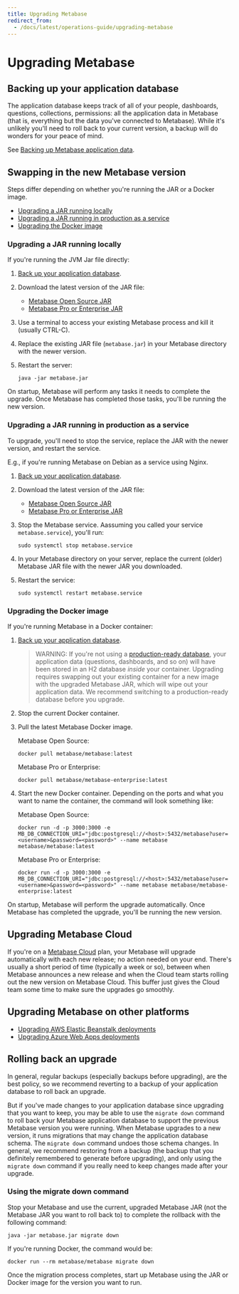 ```yaml
---
title: Upgrading Metabase
redirect_from:
  - /docs/latest/operations-guide/upgrading-metabase
---
```


# Upgrading Metabase

## Backing up your application database

The application database keeps track of all of your people, dashboards, questions, collections, permissions: all the application data in Metabase (that is, everything but the data you've connected to Metabase). While it's unlikely you'll need to roll back to your current version, a backup will do wonders for your peace of mind.

See [Backing up Metabase application data](backing-up-metabase-application-data.md).

## Swapping in the new Metabase version

Steps differ depending on whether you're running the JAR or a Docker image.

- [Upgrading a JAR running locally](#upgrading-a-jar-running-locally)
- [Upgrading a JAR running in production as a service](#upgrading-a-jar-running-in-production-as-a-service)
- [Upgrading the Docker image](#upgrading-the-docker-image)

### Upgrading a JAR running locally

If you're running the JVM Jar file directly:

1. [Back up your application database](backing-up-metabase-application-data.md).

2. Download the latest version of the JAR file:

   - [Metabase Open Source JAR](https://www.metabase.com/start/oss/jar)
   - [Metabase Pro or Enterprise JAR](https://downloads.metabase.com/enterprise/latest/metabase.jar)

3. Use a terminal to access your existing Metabase process and kill it (usually CTRL-C).

4. Replace the existing JAR file (`metabase.jar`) in your Metabase directory with the newer version.

5. Restart the server:

   ```
   java -jar metabase.jar
   ```

On startup, Metabase will perform any tasks it needs to complete the upgrade. Once Metabase has completed those tasks, you'll be running the new version.

### Upgrading a JAR running in production as a service

To upgrade, you'll need to stop the service, replace the JAR with the newer version, and restart the service.

E.g., if you're running Metabase on Debian as a service using Nginx.

1. [Back up your application database](backing-up-metabase-application-data.md).

2. Download the latest version of the JAR file:

   - [Metabase Open Source JAR](https://www.metabase.com/start/oss/jar)
   - [Metabase Pro or Enterprise JAR](https://downloads.metabase.com/enterprise/latest/metabase.jar)

3. Stop the Metabase service. Aassuming you called your service `metabase.service`), you'll run:

   ```
   sudo systemctl stop metabase.service
   ```

4. In your Metabase directory on your server, replace the current (older) Metabase JAR file with the newer JAR you downloaded.

5. Restart the service:

   ```
   sudo systemctl restart metabase.service
   ```

### Upgrading the Docker image

If you're running Metabase in a Docker container:

1. [Back up your application database](backing-up-metabase-application-data.md).

   > WARNING: If you're not using a [production-ready database](migrating-from-h2.md), your application data (questions, dashboards, and so on) will have been stored in an H2 database _inside_ your container. Upgrading requires swapping out your existing container for a new image with the upgraded Metabase JAR, which will wipe out your application data. We recommend switching to a production-ready database before you upgrade.

2. Stop the current Docker container.

3. Pull the latest Metabase Docker image.

   Metabase Open Source:

   ```
   docker pull metabase/metabase:latest
   ```

   Metabase Pro or Enterprise:

   ```
   docker pull metabase/metabase-enterprise:latest
   ```

4. Start the new Docker container. Depending on the ports and what you want to name the container, the command will look something like:

   Metabase Open Source:

   ```
   docker run -d -p 3000:3000 -e MB_DB_CONNECTION_URI="jdbc:postgresql://<host>:5432/metabase?user=<username>&password=<password>" --name metabase metabase/metabase:latest
   ```

   Metabase Pro or Enterprise:

   ```
   docker run -d -p 3000:3000 -e MB_DB_CONNECTION_URI="jdbc:postgresql://<host>:5432/metabase?user=<username>&password=<password>" --name metabase metabase/metabase-enterprise:latest
   ```

On startup, Metabase will perform the upgrade automatically. Once Metabase has completed the upgrade, you'll be running the new version.

## Upgrading Metabase Cloud

If you're on a [Metabase Cloud](https://www.metabase.com/pricing) plan, your Metabase will upgrade automatically with each new release; no action needed on your end. There's usually a short period of time (typically a week or so), between when Metabase announces a new release and when the Cloud team starts rolling out the new version on Metabase Cloud. This buffer just gives the Cloud team some time to make sure the upgrades go smoothly.

## Upgrading Metabase on other platforms

- [Upgrading AWS Elastic Beanstalk deployments](running-metabase-on-elastic-beanstalk.md#deploying-new-versions-of-metabase-on-elastic-beanstalk)
- [Upgrading Azure Web Apps deployments](running-metabase-on-azure.md#additional-configurations)

## Rolling back an upgrade

In general, regular backups (especially backups before upgrading), are the best policy, so we recommend reverting to a backup of your application database to roll back an upgrade.

But if you've made changes to your application database since upgrading that you want to keep, you may be able to use the `migrate down` command to roll back your Metabase application database to support the previous Metabase version you were running. When Metabase upgrades to a new version, it runs migrations that may change the application database schema. The `migrate down` command undoes those schema changes. In general, we recommend restoring from a backup (the backup that you definitely remembered to generate before upgrading), and only using the `migrate down` command if you really need to keep changes made after your upgrade.

### Using the migrate down command

Stop your Metabase and use the current, upgraded Metabase JAR (not the Metabase JAR you want to roll back to) to complete the rollback with the following command:

```
java -jar metabase.jar migrate down
```

If you're running Docker, the command would be:

```
docker run --rm metabase/metabase migrate down
```

Once the migration process completes, start up Metabase using the JAR or Docker image for the version you want to run.
